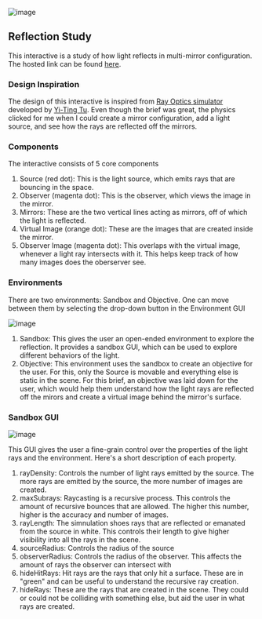 ![image](https://github.com/eulphean/Brilliant/assets/4178424/86c49dc7-dca9-456d-8a4a-5d8d87b04ebf)
## Reflection Study
This interactive is a study of how light reflects in multi-mirror configuration. The hosted link can be found [here](https://ak-brilliant.netlify.app/).

### Design Inspiration
The design of this interactive is inspired from [Ray Optics simulator](https://phydemo.app/ray-optics/simulator/) developed by [Yi-Ting Tu](https://github.com/ricktu288/ray-optics). Even though the brief was great, the
physics clicked for me when I could create a mirror configuration, add a light source, and see how the rays are reflected off the mirrors. 

### Components
The interactive consists of 5 core components
1. Source (red dot): This is the light source, which emits rays that are bouncing in the space.
2. Observer (magenta dot): This is the observer, which views the image in the mirror. 
3. Mirrors: These are the two vertical lines acting as mirrors, off of which the light is reflected.
4. Virtual Image (orange dot): These are the images that are created inside the mirror.
5. Observer Image (magenta dot): This overlaps with the virtual image, whenever a light ray intersects with it. This helps keep track of how many images does the oberserver see.

### Environments
There are two environments: Sandbox and Objective. One can move between them by selecting the drop-down button in the Environment GUI

![image](https://github.com/eulphean/Brilliant/assets/4178424/7fd2d828-d575-49b1-9ec8-3c0f58801518)

1. Sandbox: This gives the user an open-ended environment to explore the reflection. It provides a sandbox GUI, which can be used to explore different behaviors of the light.
2. Objective: This environment uses the sandbox to create an objective for the user. For this, only the Source is movable and everything else is static in the scene. For this brief, an objective was laid down for the user, which would help them understand how the light rays are reflected off the mirors and create a virtual image behind the mirror's surface.

### Sandbox GUI

![image](https://github.com/eulphean/Brilliant/assets/4178424/534b6ce0-0ca2-43fa-b78c-93cdcfe27530)

This GUI  gives the user a fine-grain control over the properties of the light rays and the environment. Here's a short description of each property.
1. rayDensity: Controls the number of light rays emitted by the source. The more rays are emitted by the source, the more number of images are created.
2. maxSubrays: Raycasting is a recursive process. This controls the amount of recursive bounces that are allowed. The higher this number, higher is the accuracy and number of images.
3. rayLength: The simnulation shoes rays that are reflected or emanated from the source in white. This controls their length to give higher visibility into all the rays in the scene.
4. sourceRadius: Controls the radius of the source
5. observerRadius: Controls the radius of the observer. This affects the amount of rays the observer can intersect with
6. hideHitRays: Hit rays are the rays that only hit a surface. These are in "green" and can be useful to understand the recursive ray creation.
7. hideRays: These are the rays that are created in the scene. They could or could not be colliding with something else, but aid the user in what rays are created.
